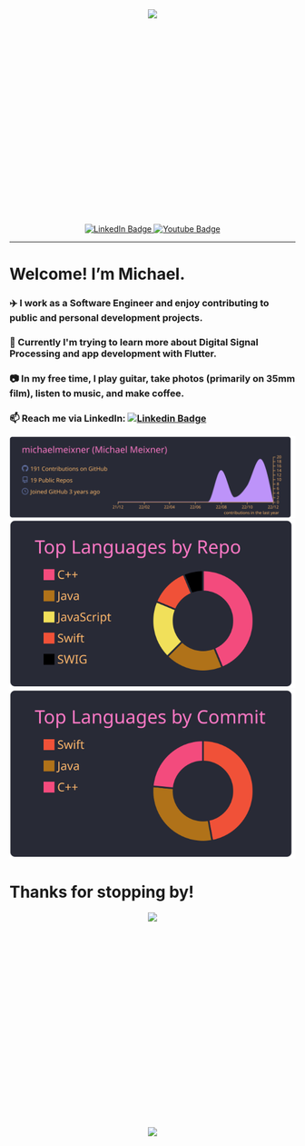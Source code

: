 <div id="header" align="center" style="width:100%;height:0;padding-bottom:75%;position:relative;">
   <img src="https://media.giphy.com/media/6Bl5l4QfWZ69XirmeQ/giphy.gif" width=100/>
</div>
<div id="badges" align="center">
  <a href="https://www.linkedin.com/in/michael-meixner">
    <img src="https://img.shields.io/badge/LinkedIn-blue?style=for-the-badge&logo=linkedin&logoColor=white" alt="LinkedIn Badge"/>
  </a>
  <a href="https://www.instagram.com/michaeljmeixner">
    <img src="https://img.shields.io/badge/Instagram-purple?style=for-the-badge&logo=youtube&logoColor=white" alt="Youtube Badge"/>
  </a>
</div>

---

# Welcome! I’m Michael.

### :airplane: I work as a Software Engineer and enjoy contributing to public and personal development projects.

### :seedling: Currently I'm trying to learn more about Digital Signal Processing and app development with Flutter.

### :camera: In my free time, I play guitar, take photos (primarily on 35mm film), listen to music, and make coffee.

### :mailbox: Reach me via LinkedIn: [![Linkedin Badge](https://img.shields.io/badge/-Michael-blue?style=flat&logo=Linkedin&logoColor=white)](https://www.linkedin.com/in/michael-meixner)

![](https://raw.githubusercontent.com/michaelmeixner/profile-summary-cards/master/profile-summary-card-output/dracula/0-profile-details.svg)
![](https://raw.githubusercontent.com/michaelmeixner/profile-summary-cards/master/profile-summary-card-output/dracula/1-repos-per-language.svg)
![](https://raw.githubusercontent.com/michaelmeixner/profile-summary-cards/master/profile-summary-card-output/dracula/2-most-commit-language.svg)

# Thanks for stopping by!

<div id="header" align="center" style="width:100%;height:0;padding-bottom:75%;position:relative;">
   <img src="https://media.giphy.com/media/gQzRm3Fw5MG7m/giphy.gif" width=100/>
</div>
<div id="counter" align="center">
   <img src="https://komarev.com/ghpvc/?username=michaelmeixner&style=flat-square&color=blue"/>
</div>
<!---
michaelmeixner/michaelmeixner is a ✨ special ✨ repository because its `README.md` (this file) appears on your GitHub profile.
You can click the Preview link to take a look at your changes.
--->
